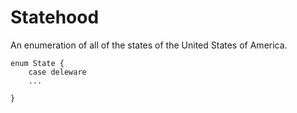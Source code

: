 # Statehood

An enumeration of all of the states of the United States of America.

```
enum State {
    case deleware
    ...
    
}

```
